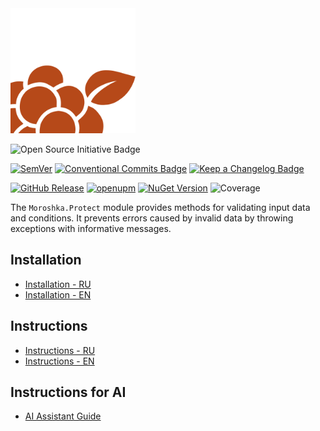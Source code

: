 <img src="moroshka-protect.png" height="200px"/>

![Open Source Initiative Badge](https://img.shields.io/badge/Open%20Source%20Initiative-3DA639?logo=opensourceinitiative&logoColor=fff&style=flat)

[![SemVer](https://img.shields.io/badge/Semantic%20Versioning-2.0.0-orange?style=flat)](https://semver.org/)
[![Conventional Commits Badge](https://img.shields.io/badge/Conventional%20Commits-FE5196?logo=conventionalcommits&logoColor=fff&style=flat)](https://www.conventionalcommits.org/en/v1.0.0/)
[![Keep a Changelog Badge](https://img.shields.io/badge/Keep%20a%20Changelog-E05735?logo=keepachangelog&logoColor=fff&style=flat)](https://keepachangelog.com/en/1.1.0/)

[![GitHub Release](https://img.shields.io/github/release/moroshka-game/moroshka-protect.svg?style=flat&color=success)](https://github.com/moroshka-game/moroshka-protect/releases)
[![openupm](https://img.shields.io/npm/v/com.moroshka.protect?label=openupm&registry_uri=https://package.openupm.com&?style=flat&color=success)](https://openupm.com/packages/com.moroshka.protect/)
[![NuGet Version](https://img.shields.io/nuget/v/Moroshka.Protect.svg?style=flat&color=success)](https://www.nuget.org/packages/Moroshka.Protect)
![Coverage](https://img.shields.io/endpoint?url=https://raw.githubusercontent.com/moroshka-game/moroshka-protect/main/.github/badges/coverage.json)

The `Moroshka.Protect` module provides methods for validating input data and conditions. It prevents errors caused by invalid data by throwing exceptions with informative messages.

## Installation

- [Installation - RU](../upm/Documentation~/installation-ru.md)
- [Installation - EN](../upm/Documentation~/installation-en.md)

## Instructions

- [Instructions - RU](../upm/Documentation~/instructions-ru.md)
- [Instructions - EN](../upm/Documentation~/instructions-en.md)

## Instructions for AI

- [AI Assistant Guide](../upm/Documentation~/ai-assistant-guide.md)
